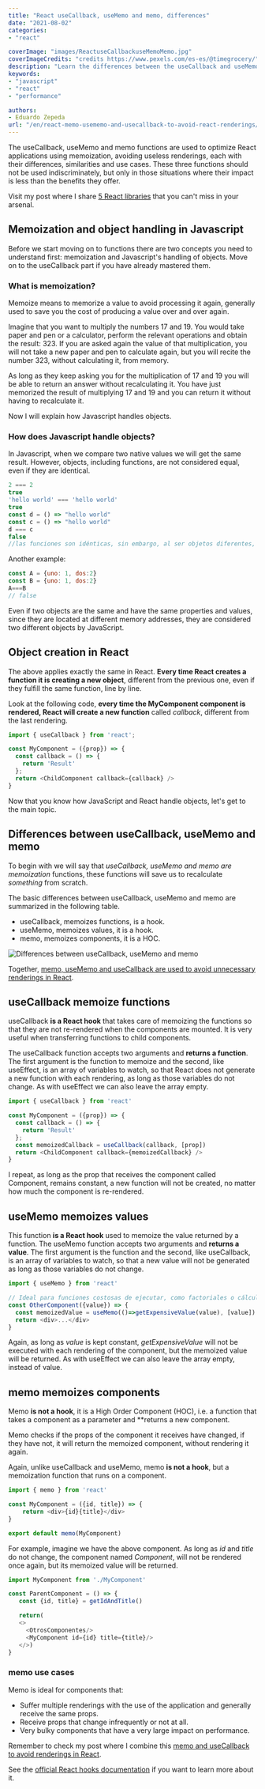 ```yaml
---
title: "React useCallback, useMemo and memo, differences"
date: "2021-08-02"
categories:
- "react"

coverImage: "images/ReactuseCallbackuseMemoMemo.jpg"
coverImageCredits: "credits https://www.pexels.com/es-es/@timegrocery/"
description: "Learn the differences between the useCallback and useMemo hooks, and the HOC memo in React and how to improve your app's performance with them."
keywords:
- "javascript"
- "react"
- "performance"

authors:
- Eduardo Zepeda
url: "/en/react-memo-usememo-and-usecallback-to-avoid-react-renderings/"
---
```


The useCallback, useMemo and memo functions are used to optimize React applications using memoization, avoiding useless renderings, each with their differences, similarities and use cases. These three functions should not be used indiscriminately, but only in those situations where their impact is less than the benefits they offer.

Visit my post where I share [5 React libraries](/en/5-cool-react-libraries-you-should-know-about/) that you can't miss in your arsenal.

## Memoization and object handling in Javascript

Before we start moving on to functions there are two concepts you need to understand first: memoization and Javascript's handling of objects. Move on to the useCallback part if you have already mastered them.

### What is memoization?

Memoize means to memorize a value to avoid processing it again, generally used to save you the cost of producing a value over and over again.

Imagine that you want to multiply the numbers 17 and 19. You would take paper and pen or a calculator, perform the relevant operations and obtain the result: 323. If you are asked again the value of that multiplication, you will not take a new paper and pen to calculate again, but you will recite the number 323, without calculating it, from memory.

As long as they keep asking you for the multiplication of 17 and 19 you will be able to return an answer without recalculating it. You have just memorized the result of multiplying 17 and 19 and you can return it without having to recalculate it.

Now I will explain how Javascript handles objects.

### How does Javascript handle objects?

In Javascript, when we compare two native values we will get the same result. However, objects, including functions, are not considered equal, even if they are identical.

```javascript
2 === 2
true
'hello world' === 'hello world'
true
const d = () => "hello world"
const c = () => "hello world"
d === c
false
//las funciones son idénticas, sin embargo, al ser objetos diferentes, no son iguales para JS
```

Another example:

```javascript
const A = {uno: 1, dos:2}
const B = {uno: 1, dos:2}
A===B
// false
```

Even if two objects are the same and have the same properties and values, since they are located at different memory addresses, they are considered two different objects by JavaScript.

## Object creation in React

The above applies exactly the same in React. **Every time React creates a function it is creating a new object**, different from the previous one, even if they fulfill the same function, line by line.

Look at the following code, **every time the MyComponent component is rendered, React will create a new function** called _callback_, different from the last rendering.

```javascript
import { useCallback } from 'react';

const MyComponent = ({prop}) => {
  const callback = () => {
    return 'Result'
  };
  return <ChildComponent callback={callback} />
}
```

Now that you know how JavaScript and React handle objects, let's get to the main topic.

## Differences between useCallback, useMemo and memo

To begin with we will say that _useCallback, useMemo and memo are memoization_ functions, these functions will save us to recalculate _something_ from scratch.

The basic differences between useCallback, useMemo and memo are summarized in the following table.

* useCallback, memoizes functions, is a hook.
* useMemo, memoizes values, it is a hook.
* memo, memoizes components, it is a HOC.

![Differences between useCallback, useMemo and memo](images/Diferencias-React-useCallback-useMemo-memo.jpg)

Together, [memo, useMemo and useCallback are used to avoid unnecessary renderings in React](/en/react-memo-usememo-and-usecallback-to-avoid-react-renderings/).

## useCallback memoize functions

useCallback **is a React hook** that takes care of memoizing the functions so that they are not re-rendered when the components are mounted. It is very useful when transferring functions to child components.

The useCallback function accepts two arguments and **returns a function**. The first argument is the function to memoize and the second, like useEffect, is an array of variables to watch, so that React does not generate a new function with each rendering, as long as those variables do not change. As with useEffect we can also leave the array empty.

```javascript
import { useCallback } from 'react'

const MyComponent = ({prop}) => {
  const callback = () => {
    return 'Result'
  };
  const memoizedCallback = useCallback(callback, [prop])
  return <ChildComponent callback={memoizedCallback} />
}
```

I repeat, as long as the prop that receives the component called Component, remains constant, a new function will not be created, no matter how much the component is re-rendered.

## useMemo memoizes values

This function **is a React hook** used to memoize the value returned by a function. The useMemo function accepts two arguments and **returns a value**. The first argument is the function and the second, like useCallback, is an array of variables to watch, so that a new value will not be generated as long as those variables do not change.

```javascript
import { useMemo } from 'react'

// Ideal para funciones costosas de ejecutar, como factoriales o cálculos complejos
const OtherComponent({value}) => {
  const memoizedValue = useMemo(()=>getExpensiveValue(value), [value])
  return <div>...</div>
}
```

Again, as long as _value_ is kept constant, _getExpensiveValue_ will not be executed with each rendering of the component, but the memoized value will be returned. As with useEffect we can also leave the array empty, instead of value.

## memo memoizes components

Memo **is not a hook**, it is a High Order Component (HOC), i.e. a function that takes a component as a parameter and **returns a new component.

Memo checks if the props of the component it receives have changed, if they have not, it will return the memoized component, without rendering it again.

Again, unlike useCallback and useMemo, memo **is not a hook**, but a memoization function that runs on a component.

```javascript
import { memo } from 'react'

const MyComponent = ({id, title}) => {
    return <div>{id}{title}</div>
}

export default memo(MyComponent)
```

For example, imagine we have the above component. As long as _id_ and _title_ do not change, the component named _Component_, will not be rendered once again, but its memoized value will be returned.

```javascript
import MyComponent from './MyComponent'

const ParentComponent = () => {
   const {id, title} = getIdAndTitle()

   return(
   <>
     <OtrosComponentes/>
     <MyComponent id={id} title={title}/>
   </>)
}
```

### memo use cases

Memo is ideal for components that:

* Suffer multiple renderings with the use of the application and generally receive the same props.
* Receive props that change infrequently or not at all.
* Very bulky components that have a very large impact on performance.

Remember to check my post where I combine this [memo and useCallback to avoid renderings in React](/en/react-memo-usememo-and-usecallback-to-avoid-react-renderings/).

See the [official React hooks documentation](https://es.reactjs.org/docs/hooks-reference.html) if you want to learn more about it.